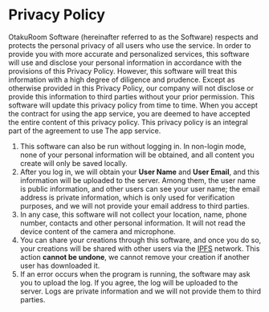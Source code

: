 # **Privacy Policy**

OtakuRoom Software (hereinafter referred to as the Software) respects and protects the personal privacy of all users who use the service. In order to provide you with more accurate and personalized services, this software will use and disclose your personal information in accordance with the provisions of this Privacy Policy. However, this software will treat this information with a high degree of diligence and prudence. Except as otherwise provided in this Privacy Policy, our company will not disclose or provide this information to third parties without your prior permission. This software will update this privacy policy from time to time. When you accept the contract for using the app service, you are deemed to have accepted the entire content of this privacy policy. This privacy policy is an integral part of the agreement to use The app service.

1. This software can also be run without logging in. In non-login mode, none of your personal information will be obtained, and all content you create will only be saved locally.
2. After you log in, we will obtain your **User Name** and **User Email**, and this information will be uploaded to the server. Among them, the user name is public information, and other users can see your user name; the email address is private information, which is only used for verification purposes, and we will not provide your email address to third parties.
3. In any case, this software will not collect your location, name, phone number, contacts and other personal information. It will not read the device content of the camera and microphone.
4. You can share your creations through this software, and once you do so, your creations will be shared with other users via the [IPFS](https://ipfs.tech/) network. This action **cannot be undone**, we cannot remove your creation if another user has downloaded it.
5. If an error occurs when the program is running, the software may ask you to upload the log. If you agree, the log will be uploaded to the server. Logs are private information and we will not provide them to third parties.
